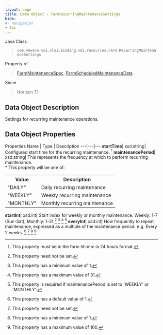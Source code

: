 ```yaml
---
layout: page
title: Data Object - FarmRecurringMaintenanceSettings
hide:
#- navigation
- toc
---
```






Java Class
> `com.vmware.vdi.vlsi.binding.vdi.resources.Farm.RecurringMaintenanceSettings`

Property of
> [FarmMaintenanceSpec](vdi.resources.Farm.MaintenanceSpec.md#field_detail), [FarmScheduledMaintenanceData](vdi.resources.Farm.ScheduledMaintenanceData.md#field_detail)

Since
> Horizon 7.1


## Data Object Description

Settings for recurring maintenance operations.

## Data Object Properties
Properties
Name |  Type |  Description
---|---|---
**startTime**|  xsd:string|  Configured start time for the recurring maintenance. [^22]
**maintenancePeriod**|  xsd:string|  This represents the frequency at which to perform recurring maintenance. <br>* This property will be one of:<br><table><tr><th>Value</th><th>Description</th></tr><tr><td>"DAILY"</td><td>Daily recurring maintenance</td></tr><tr><td>"WEEKLY"</td><td>Weekly recurring maintenance</td></tr><tr><td>"MONTHLY"</td><td>Monthly recurring maintenance</td></tr></table>
**startInt**|  xsd:int|  Start index for weekly or monthly maintenance. Weekly: 1-7 (Sun-Sat), Monthly: 1-31 [^1] [^8] [^119] [^120]
**everyInt**|  xsd:int|  How frequently to repeat maintenance, expressed as a multiple of the maintenance period. e.g. Every 2 weeks. [^10] [^1] [^8] [^115]
 


 


[^1]: This property need not be set.
[^8]: This property has a minimum value of 1.
[^10]: This property has a default value of 1.
[^22]: This property must be in the form hh:mm in 24 hours format.
[^115]: This property has a maximum value of 100.
[^119]: This property has a maximum value of 31.
[^120]: This property is required if maintenancePeriod is set to 'WEEKLY' or 'MONTHLY'.